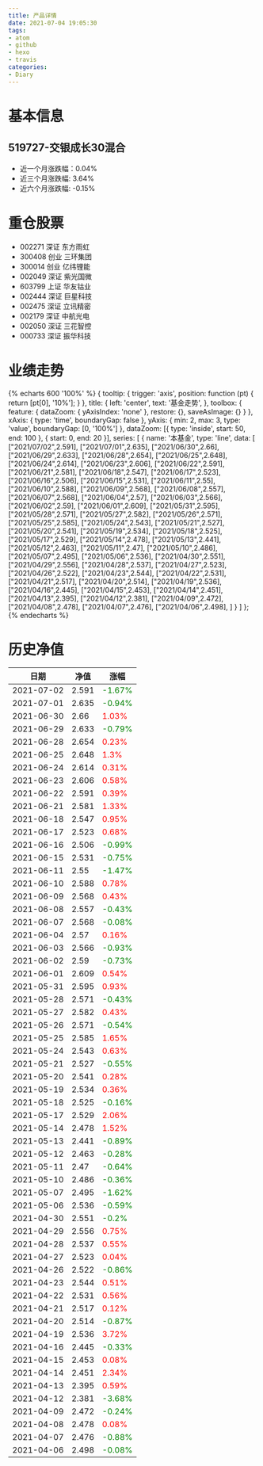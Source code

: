 ```yaml
---
title: 产品详情
date: 2021-07-04 19:05:30
tags:
- atom
- github
- hexo
- travis
categories:
- Diary
---
```


# 基本信息
## 519727-交银成长30混合
- 近一个月涨跌幅：0.04%
- 近三个月涨跌幅: 3.64%
- 近六个月涨跌幅: -0.15%

# 重仓股票
- 002271 深证 东方雨虹
- 300408 创业 三环集团
- 300014 创业 亿纬锂能
- 002049 深证 紫光国微
- 603799 上证 华友钴业
- 002444 深证 巨星科技
- 002475 深证 立讯精密
- 002179 深证 中航光电
- 002050 深证 三花智控
- 000733 深证 振华科技
# 业绩走势

{% echarts 600 '100%' %}
{
  tooltip: {
        trigger: 'axis',
        position: function (pt) {
            return [pt[0], '10%'];
        }
    },
    title: {
        left: 'center',
        text: '基金走势',
    },
    toolbox: {
        feature: {
            dataZoom: {
                yAxisIndex: 'none'
            },
            restore: {},
            saveAsImage: {}
        }
    },
    xAxis: {
        type: 'time',
        boundaryGap: false
    },
    yAxis: {
        min: 2,
        max: 3,
        type: 'value',
        boundaryGap: [0, '100%']
    },
    dataZoom: [{
        type: 'inside',
        start: 50,
        end: 100
    }, {
        start: 0,
        end: 20
    }],
    series: [
        {
            name: '本基金',
            type: 'line',
            data: [
["2021/07/02",2.591],
["2021/07/01",2.635],
["2021/06/30",2.66],
["2021/06/29",2.633],
["2021/06/28",2.654],
["2021/06/25",2.648],
["2021/06/24",2.614],
["2021/06/23",2.606],
["2021/06/22",2.591],
["2021/06/21",2.581],
["2021/06/18",2.547],
["2021/06/17",2.523],
["2021/06/16",2.506],
["2021/06/15",2.531],
["2021/06/11",2.55],
["2021/06/10",2.588],
["2021/06/09",2.568],
["2021/06/08",2.557],
["2021/06/07",2.568],
["2021/06/04",2.57],
["2021/06/03",2.566],
["2021/06/02",2.59],
["2021/06/01",2.609],
["2021/05/31",2.595],
["2021/05/28",2.571],
["2021/05/27",2.582],
["2021/05/26",2.571],
["2021/05/25",2.585],
["2021/05/24",2.543],
["2021/05/21",2.527],
["2021/05/20",2.541],
["2021/05/19",2.534],
["2021/05/18",2.525],
["2021/05/17",2.529],
["2021/05/14",2.478],
["2021/05/13",2.441],
["2021/05/12",2.463],
["2021/05/11",2.47],
["2021/05/10",2.486],
["2021/05/07",2.495],
["2021/05/06",2.536],
["2021/04/30",2.551],
["2021/04/29",2.556],
["2021/04/28",2.537],
["2021/04/27",2.523],
["2021/04/26",2.522],
["2021/04/23",2.544],
["2021/04/22",2.531],
["2021/04/21",2.517],
["2021/04/20",2.514],
["2021/04/19",2.536],
["2021/04/16",2.445],
["2021/04/15",2.453],
["2021/04/14",2.451],
["2021/04/13",2.395],
["2021/04/12",2.381],
["2021/04/09",2.472],
["2021/04/08",2.478],
["2021/04/07",2.476],
["2021/04/06",2.498],
]
        }
    ]
};
{% endecharts %}

# 历史净值

| 日期 | 净值 | 涨幅 |
| --- | --- | --- |
|2021-07-02|2.591|<font color=green>-1.67%</font>|
|2021-07-01|2.635|<font color=green>-0.94%</font>|
|2021-06-30|2.66|<font color=red>1.03%</font>|
|2021-06-29|2.633|<font color=green>-0.79%</font>|
|2021-06-28|2.654|<font color=red>0.23%</font>|
|2021-06-25|2.648|<font color=red>1.3%</font>|
|2021-06-24|2.614|<font color=red>0.31%</font>|
|2021-06-23|2.606|<font color=red>0.58%</font>|
|2021-06-22|2.591|<font color=red>0.39%</font>|
|2021-06-21|2.581|<font color=red>1.33%</font>|
|2021-06-18|2.547|<font color=red>0.95%</font>|
|2021-06-17|2.523|<font color=red>0.68%</font>|
|2021-06-16|2.506|<font color=green>-0.99%</font>|
|2021-06-15|2.531|<font color=green>-0.75%</font>|
|2021-06-11|2.55|<font color=green>-1.47%</font>|
|2021-06-10|2.588|<font color=red>0.78%</font>|
|2021-06-09|2.568|<font color=red>0.43%</font>|
|2021-06-08|2.557|<font color=green>-0.43%</font>|
|2021-06-07|2.568|<font color=green>-0.08%</font>|
|2021-06-04|2.57|<font color=red>0.16%</font>|
|2021-06-03|2.566|<font color=green>-0.93%</font>|
|2021-06-02|2.59|<font color=green>-0.73%</font>|
|2021-06-01|2.609|<font color=red>0.54%</font>|
|2021-05-31|2.595|<font color=red>0.93%</font>|
|2021-05-28|2.571|<font color=green>-0.43%</font>|
|2021-05-27|2.582|<font color=red>0.43%</font>|
|2021-05-26|2.571|<font color=green>-0.54%</font>|
|2021-05-25|2.585|<font color=red>1.65%</font>|
|2021-05-24|2.543|<font color=red>0.63%</font>|
|2021-05-21|2.527|<font color=green>-0.55%</font>|
|2021-05-20|2.541|<font color=red>0.28%</font>|
|2021-05-19|2.534|<font color=red>0.36%</font>|
|2021-05-18|2.525|<font color=green>-0.16%</font>|
|2021-05-17|2.529|<font color=red>2.06%</font>|
|2021-05-14|2.478|<font color=red>1.52%</font>|
|2021-05-13|2.441|<font color=green>-0.89%</font>|
|2021-05-12|2.463|<font color=green>-0.28%</font>|
|2021-05-11|2.47|<font color=green>-0.64%</font>|
|2021-05-10|2.486|<font color=green>-0.36%</font>|
|2021-05-07|2.495|<font color=green>-1.62%</font>|
|2021-05-06|2.536|<font color=green>-0.59%</font>|
|2021-04-30|2.551|<font color=green>-0.2%</font>|
|2021-04-29|2.556|<font color=red>0.75%</font>|
|2021-04-28|2.537|<font color=red>0.55%</font>|
|2021-04-27|2.523|<font color=red>0.04%</font>|
|2021-04-26|2.522|<font color=green>-0.86%</font>|
|2021-04-23|2.544|<font color=red>0.51%</font>|
|2021-04-22|2.531|<font color=red>0.56%</font>|
|2021-04-21|2.517|<font color=red>0.12%</font>|
|2021-04-20|2.514|<font color=green>-0.87%</font>|
|2021-04-19|2.536|<font color=red>3.72%</font>|
|2021-04-16|2.445|<font color=green>-0.33%</font>|
|2021-04-15|2.453|<font color=red>0.08%</font>|
|2021-04-14|2.451|<font color=red>2.34%</font>|
|2021-04-13|2.395|<font color=red>0.59%</font>|
|2021-04-12|2.381|<font color=green>-3.68%</font>|
|2021-04-09|2.472|<font color=green>-0.24%</font>|
|2021-04-08|2.478|<font color=red>0.08%</font>|
|2021-04-07|2.476|<font color=green>-0.88%</font>|
|2021-04-06|2.498|<font color=green>-0.08%</font>|

